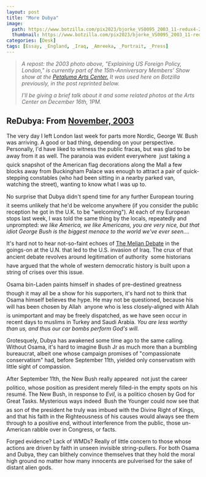 ```yaml
---
layout: post
title: "More Dubya"
image:
  path: https://www.botzilla.com/pix2023/bjorke_VS0095_2003_11-redux4-2023.jpg
  thumbnail: https://www.botzilla.com/pix2023/bjorke_VS0095_2003_11-redux4-2023.jpg
categories: [Desk]
tags: [Essay, _England, _Iraq, _Amreeka, _Portrait, _Press]
---
```


> <i>A repost: the 2003 photo above, "Explaining US Foreign Policy, London," is currently part of the 15th-Anniversary Members' Show show at the <a href="https://petalumaartscenter.org/">Petaluma Arts Center.</a> It was used here on Botzilla previously, in the post reprinted below.</i>
> 
> <i>I'll be giving a brief talk about it and some related photos at the Arts Center on December 16th, 1PM.</i>

## ReDubya: From <a href="{{ site.baseurl}}{% post_url 2003-11-25-World-Wide-Dubya %}">November, 2003</a>

<!-- ![London, 2003 (C) 2003 K. Bjorke]({{ 'https://www.botzilla.com/bpix/VS0095.jpg' | absolute_url }}){: .align-right} -->

The very day I left London last week for parts more Nordic, George W. Bush was arriving. A good or bad thing, depending on your perspective. Personally, I'd have liked to witness the public fracas, but was glad to be away from it as well. The paranoia was evident everywhere &#151; just taking a quick snapshot of the American flag decorations along the Mall a few blocks away from Buckingham Palace was enough to attract a pair of quick-stepping constables (who had been sitting in a nearby parked van, watching the street), wanting to know what I was up to.

No surprise that Dubya didn't spend time for any further European touring &#151; it seems unlikely that he'd be welcome anywhere (if you consider the public reception he got in the U.K. to be "welcoming"). At each of my European stops last week, I was told the same thing by the locals, repeatedly and unprompted: <i>we like America, we like Americans, you are very nice, but that idiot George Bush is the biggest menace to the world we've ever seen....</i>

<!--more-->
It's hard not to hear not-so-faint echoes of <a href="http://www.wsu.edu:8080/~dee/GREECE/MELIAN.HTM">The Melian Debate</a> in the goings-on at the U.N. that led to the U.S. invasion of Iraq. The crux of that ancient debate revolves around legitimation of authority &#151; some historians have argued that the whole of western democratic history is built upon a string of crises over this issue.

Osama bin-Laden paints himself in shades of pre-destined greatness &#151; though it may all be a show for his supporters, it's hard not to think that Osama himself believes the hype. He may not be questioned, because his will has been chosen by Allah &#151; anyone who is less closely-aligned with Allah is unimportant and may be freely dispatched, as we have seen occur in recent days to muslims in Turkey and Saudi Arabia. <i>You are less worthy than us, and thus our car bombs perform God's will.</i>

Grotesquely, Dubya has awakened some time ago to the same calling. Without Osama, it's hard to imagine Bush Jr as much more than a bumbling bureaucrat, albeit one whose campaign promises of "compassionate conservatism" had, before September 11th, yielded only conservatism with little sight of compassion.

After September 11th, the New Bush really appeared &#151; not just the career politico, whose position as president merely filled-in the empty spots on his resum&eacute;. The New Bush, in response to <i>Evil,</i> is a politico chosen by God for Great Tasks. Mysterious ways indeed &#151; Bush the Younger could now see that as son of the president he truly was imbued with the Divine Right of Kings, and that his faith in the Righteousness of his causes would always see them through to a positive end, without interference from the public, those un-American rabble over in Congress, or facts.

Forged evidence? Lack of WMDs? Really of little concern to those whose actions are driven by faith in unseen invisible string-pullers. For both Osama and Dubya, they can blithely convince themselves that they hold the moral high ground no matter how many innocents are pulverised for the sake of distant alien gods.

